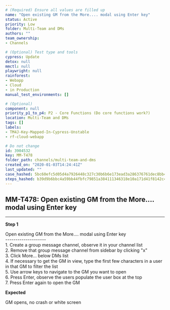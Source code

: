 ```yaml
---
# (Required) Ensure all values are filled up
name: "Open existing GM from the More.... modal using Enter key"
status: Active
priority: Low
folder: Multi-Team and DMs
authors: ""
team_ownership: 
- Channels

# (Optional) Test type and tools
cypress: Update
detox: null
mmctl: null
playwright: null
rainforest: 
- Webapp
- Cloud
- in Production
manual_test_environments: []

# (Optional)
component: null
priority_p1_to_p4: P2 - Core Functions (Do core functions work?)
location: Multi-Team and DMs
tags: []
labels: 
- TM4J-Key-Mapped-In-Cypress-Unstable
- rf-cloud-webapp

# Do not change
id: 3904532
key: MM-T478
folder_path: channels/multi-team-and-dms
created_on: "2020-01-03T14:24:41Z"
last_updated: ""
case_hashed: 5bc60efc5d05d4a7926448c327c30b6b6e173ead3a286376761dec8bb4898fcc70a49de9799f8ac448d8ae2d3d9a3f9e
steps_hashed: b39d9b6bbc4a59bb44fbfc79851a384111346318e10a171d41f8142c412a360bc937123b26161af70933db7679a827eb
---
```


## MM-T478: Open existing GM from the More.... modal using Enter key

---

**Step 1**

Open existing GM from the More.... modal using Enter key\
\--------------------\
1\. Create a group message channel, observe it in your channel list\
2\. Remove that group message channel from sidebar by clicking "x"\
3\. Click More... below DMs list\
4\. If necessary to get the GM in view, type the first few characters in a user in that GM to filter the list\
5\. Use arrow keys to navigate to the GM you want to open\
6\. Press Enter, observe the users populate the user box at the top\
7\. Press Enter again to open the GM

**Expected**

GM opens, no crash or white screen
